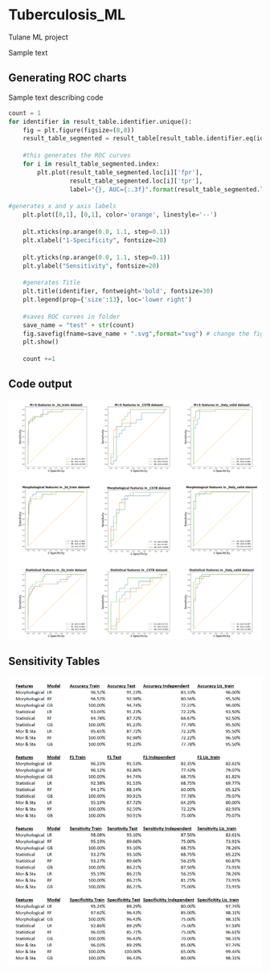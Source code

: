 # Tuberculosis_ML
Tulane ML project 

Sample text


## Generating ROC charts

Sample text describing code

```python
count = 1
for identifier in result_table.identifier.unique():
    fig = plt.figure(figsize=(8,8))  
    result_table_segmented = result_table[result_table.identifier.eq(identifier)]
    
    #this generates the ROC curves
    for i in result_table_segmented.index:
        plt.plot(result_table_segmented.loc[i]['fpr'], 
                 result_table_segmented.loc[i]['tpr'], 
                 label="{}, AUC={:.3f}".format(result_table_segmented.loc[i]["model_type"], result_table_segmented.loc[i]['auc']))
    
#generates x and y axis labels
    plt.plot([0,1], [0,1], color='orange', linestyle='--')
    
    plt.xticks(np.arange(0.0, 1.1, step=0.1))
    plt.xlabel("1-Specificity", fontsize=20)
    
    plt.yticks(np.arange(0.0, 1.1, step=0.1))
    plt.ylabel("Sensitivity", fontsize=20)
    
    #generates Title
    plt.title(identifier, fontweight='bold', fontsize=30)
    plt.legend(prop={'size':13}, loc='lower right')
    
    #saves ROC curves in folder
    save_name = "test" + str(count)
    fig.savefig(fname=save_name + ".svg",format="svg") # change the figures name here, the 'svg' format is easy to modified by illustrator software.
    plt.show()
    
    count +=1

```

## Code output
![](./ROC%20curves.png)


## Sensitivity Tables
![](./Results%20tables.png)
